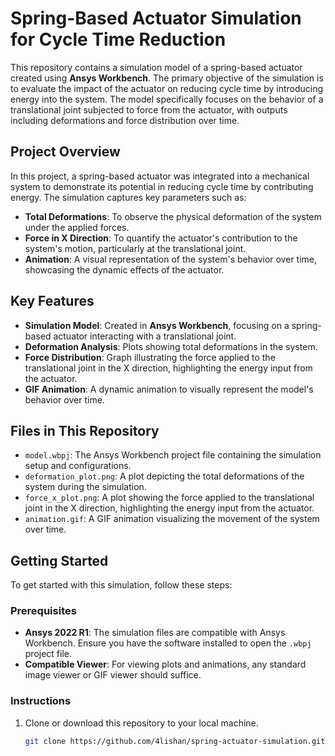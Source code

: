 # Spring-Based Actuator Simulation for Cycle Time Reduction

This repository contains a simulation model of a spring-based actuator created using **Ansys Workbench**. The primary objective of the simulation is to evaluate the impact of the actuator on reducing cycle time by introducing energy into the system. The model specifically focuses on the behavior of a translational joint subjected to force from the actuator, with outputs including deformations and force distribution over time.

## Project Overview

In this project, a spring-based actuator was integrated into a mechanical system to demonstrate its potential in reducing cycle time by contributing energy. The simulation captures key parameters such as:
- **Total Deformations**: To observe the physical deformation of the system under the applied forces.
- **Force in X Direction**: To quantify the actuator's contribution to the system's motion, particularly at the translational joint.
- **Animation**: A visual representation of the system's behavior over time, showcasing the dynamic effects of the actuator.

## Key Features

- **Simulation Model**: Created in **Ansys Workbench**, focusing on a spring-based actuator interacting with a translational joint.
- **Deformation Analysis**: Plots showing total deformations in the system.
- **Force Distribution**: Graph illustrating the force applied to the translational joint in the X direction, highlighting the energy input from the actuator.
- **GIF Animation**: A dynamic animation to visually represent the model's behavior over time.

## Files in This Repository

- `model.wbpj`: The Ansys Workbench project file containing the simulation setup and configurations.
- `deformation_plot.png`: A plot depicting the total deformations of the system during the simulation.
- `force_x_plot.png`: A plot showing the force applied to the translational joint in the X direction, highlighting the energy input from the actuator.
- `animation.gif`: A GIF animation visualizing the movement of the system over time.

## Getting Started

To get started with this simulation, follow these steps:

### Prerequisites

- **Ansys 2022 R1**: The simulation files are compatible with Ansys Workbench. Ensure you have the software installed to open the `.wbpj` project file.
- **Compatible Viewer**: For viewing plots and animations, any standard image viewer or GIF viewer should suffice.

### Instructions

1. Clone or download this repository to your local machine.
   ```bash
   git clone https://github.com/4lishan/spring-actuator-simulation.git
